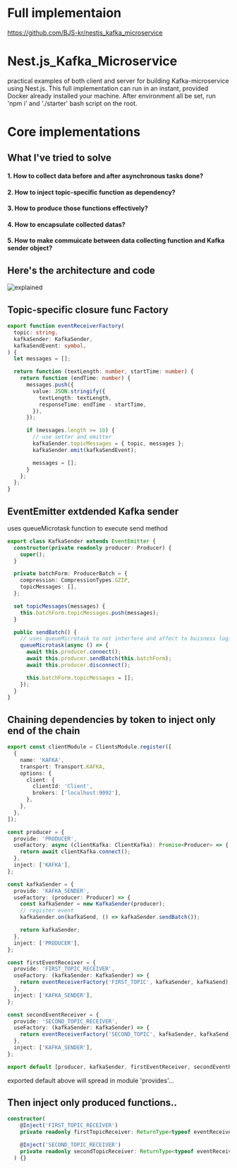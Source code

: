 # Full implementaion
https://github.com/BJS-kr/nestjs_kafka_microservice


# Nest.js_Kafka_Microservice
practical examples of both client and server for building Kafka-microservice using Nest.js.
This full implementation can run in an instant, provided Docker already installed your machine.
After environment all be set, run 'npm i' and './starter' bash script on the root. 

# Core implementations
## What I've tried to solve
#### 1. How to collect data before and after asynchronous tasks done?
#### 2. How to inject topic-specific function as dependency?
#### 3. How to produce those functions effectively?
#### 4. How to encapsulate collected datas?
#### 5. How to make commuicate between data collecting function and Kafka sender object?

## Here's the architecture and code
![explained](https://user-images.githubusercontent.com/78771384/151653623-6778824e-5de4-4346-841f-f07773f4db25.png)

## Topic-specific closure func Factory
```typescript
export function eventReceiverFactory(
  topic: string,
  kafkaSender: KafkaSender,
  kafkaSendEvent: symbol,
) {
  let messages = [];

  return function (textLength: number, startTime: number) {
    return function (endTime: number) {
      messages.push({
        value: JSON.stringify({
          textLength: textLength,
          responseTime: endTime - startTime,
        }),
      });

      if (messages.length >= 10) {
        // use setter and emitter
        kafkaSender.topicMessages = { topic, messages };
        kafkaSender.emit(kafkaSendEvent);

        messages = [];
      }
    };
  };
}
```
## EventEmitter extdended Kafka sender
uses queueMicrotask function to execute send method
```typescript
export class KafkaSender extends EventEmitter {
  constructor(private readonly producer: Producer) {
    super();
  }

  private batchForm: ProducerBatch = {
    compression: CompressionTypes.GZIP,
    topicMessages: [],
  };

  set topicMessages(messages) {
    this.batchForm.topicMessages.push(messages);
  }

  public sendBatch() {
    // uses queueMicrotask to not interfere and affect to buisness logic
    queueMicrotask(async () => {
      await this.producer.connect();
      await this.producer.sendBatch(this.batchForm);
      await this.producer.disconnect();

      this.batchForm.topicMessages = [];
    });
  }
}
```

## Chaining dependencies by token to inject only end of the chain
```typescript
export const clientModule = ClientsModule.register([
  {
    name: 'KAFKA',
    transport: Transport.KAFKA,
    options: {
      client: {
        clientId: 'Client',
        brokers: ['localhost:9092'],
      },
    },
  },
]);

const producer = {
  provide: 'PRODUCER',
  useFactory: async (clientKafka: ClientKafka): Promise<Producer> => {
    return await clientKafka.connect();
  },
  inject: ['KAFKA'],
};

const kafkaSender = {
  provide: 'KAFKA_SENDER',
  useFactory: (producer: Producer) => {
    const kafkaSender = new KafkaSender(producer);
    // register event
    kafkaSender.on(kafkaSend, () => kafkaSender.sendBatch());

    return kafkaSender;
  },
  inject: ['PRODUCER'],
};

const firstEventReceiver = {
  provide: 'FIRST_TOPIC_RECEIVER',
  useFactory: (kafkaSender: KafkaSender) => {
    return eventReceiverFactory('FIRST_TOPIC', kafkaSender, kafkaSend);
  },
  inject: ['KAFKA_SENDER'],
};

const secondEventReceiver = {
  provide: 'SECOND_TOPIC_RECEIVER',
  useFactory: (kafkaSender: KafkaSender) => {
    return eventReceiverFactory('SECOND_TOPIC', kafkaSender, kafkaSend);
  },
  inject: ['KAFKA_SENDER'],
};

export default [producer, kafkaSender, firstEventReceiver, secondEventReceiver];
```
exported default above will spread in module 'provides'...

## Then inject only produced functions..
```typescript
constructor(
    @Inject('FIRST_TOPIC_RECEIVER')
    private readonly firstTopicReceiver: ReturnType<typeof eventReceiverFactory>,

    @Inject('SECOND_TOPIC_RECEIVER')
    private readonly secondTopicReceiver: ReturnType<typeof eventReceiverFactory>,
  ) {}
```

